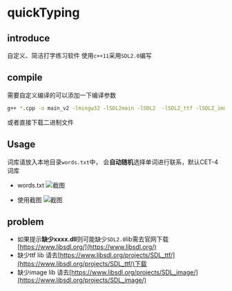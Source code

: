 # quickTyping

## introduce
自定义、简洁打字练习软件
使用`c++11`采用`SDL2.0`编写

## compile 

需要自定义编译的可以添加一下编译参数

```bash
g++ *.cpp -o main_v2 -lmingw32 -lSDL2main -lSDL2  -lSDL2_ttf -lSDL2_image
```
或者直接下载二进制文件

## Usage

词库请放入本地目录`words.txt`中， 会**自动随机**选择单词进行联系，默认CET-4 词库
  
* words.txt
![截图](https://cdn.jsdelivr.net/gh/lxxorz/pics/word.png)


* 使用截图
![截图](https://cdn.jsdelivr.net/gh/lxxorz/pics/shoot.png)


## problem

* 如果提示**缺少xxxx.dll**则可能缺少`SDL2.0`lib需去官网下载[https://www.libsdl.org/](https://www.libsdl.org/)
* 缺少ttf lib 请去[https://www.libsdl.org/projects/SDL_ttf/](https://www.libsdl.org/projects/SDL_ttf/)下载
* 缺少image lib 请去[https://www.libsdl.org/projects/SDL_image/](https://www.libsdl.org/projects/SDL_image/)
